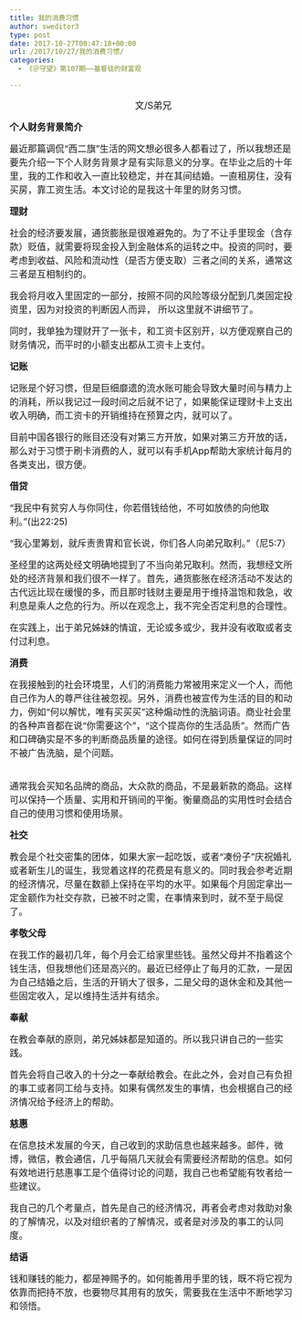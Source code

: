 ```yaml
---
title: 我的消费习惯
author: sweditor3
type: post
date: 2017-10-27T00:47:18+00:00
url: /2017/10/27/我的消费习惯/
categories:
  - 《＠守望》第107期——基督徒的财富观

---
```

<p style="text-align: center;">
  <span style="font-size: 12pt;">文/S弟兄</span>
</p>

<span style="font-size: 12pt;"><strong>个人财务背景简介</strong></span>

<span style="font-size: 12pt;">最近那篇调侃“西二旗”生活的网文想必很多人都看过了，所以我想还是要先介绍一下个人财务背景才是有实际意义的分享。在毕业之后的十年里，我的工作和收入一直比较稳定，并在其间结婚。一直租房住，没有买房，靠工资生活。本文讨论的是我这十年里的财务习惯。</span>

<span style="font-size: 12pt;"><strong>理财</strong></span>

<span style="font-size: 12pt;">社会的经济要发展，通货膨胀是很难避免的。为了不让手里现金（含存款）贬值，就需要将现金投入到金融体系的运转之中。投资的同时，要考虑到收益、风险和流动性（是否方便支取）三者之间的关系，通常这三者是互相制约的。</span>

<span style="font-size: 12pt;">我会将月收入里固定的一部分，按照不同的风险等级分配到几类固定投资里，因为对投资的判断因人而异， 所以这里就不讲细节了。</span>

<span style="font-size: 12pt;">同时，我单独为理财开了一张卡，和工资卡区别开，以方便观察自己的财务情况，而平时的小额支出都从工资卡上支付。</span>

<span style="font-size: 12pt;"><strong>记账</strong></span>

<span style="font-size: 12pt;">记账是个好习惯，但是巨细靡遗的流水账可能会导致大量时间与精力上的消耗，所以我记过一段时间之后就不记了，如果能保证理财卡上支出收入明确，而工资卡的开销维持在预算之内，就可以了。</span>

<span style="font-size: 12pt;">目前中国各银行的账目还没有对第三方开放，如果对第三方开放的话，那么对于习惯于刷卡消费的人，就可以有手机App帮助大家统计每月的各类支出，很方便。</span>

<span style="font-size: 12pt;"><strong>借贷</strong></span>

<span style="font-size: 12pt;">“我民中有贫穷人与你同住，你若借钱给他，不可如放债的向他取利。”(出22:25)</span>

<span style="font-size: 12pt;">“我心里筹划，就斥责贵胄和官长说，你们各人向弟兄取利。”（尼5:7）</span>

<span style="font-size: 12pt;">圣经里的这两处经文明确地提到了不当向弟兄取利。然而，我想经文所处的经济背景和我们很不一样了。首先，通货膨胀在经济活动不发达的古代远比现在缓慢的多，而且那时钱财主要是用于维持温饱和救急，收利息是乘人之危的行为。所以在观念上，我不完全否定利息的合理性。</span>

<span style="font-size: 12pt;">在实践上，出于弟兄姊妹的情谊，无论或多或少，我并没有收取或者支付过利息。</span>

<span style="font-size: 12pt;"><strong>消费</strong></span>

<span style="font-size: 12pt;">在我接触到的社会环境里，人们的消费能力常被用来定义一个人，而他自己作为人的尊严往往被忽视。另外，消费也被宣传为生活的目的和动力，例如“何以解忧，唯有买买买”这种煽动性的洗脑词语。商业社会里的各种声音都在说“你需要这个”，“这个提高你的生活品质”。然而广告和口碑确实是不多的判断商品质量的途径。如何在得到质量保证的同时不被广告洗脑，是个问题。</span>
  
<span style="font-size: 12pt;"><br /> 通常我会买知名品牌的商品，大众款的商品，不是最新款的商品。这样可以保持一个质量、实用和开销间的平衡。衡量商品的实用性时会结合自己的使用习惯和使用场景。</span>

<span style="font-size: 12pt;"><strong>社交</strong></span>

<span style="font-size: 12pt;">教会是个社交密集的团体，如果大家一起吃饭，或者“凑份子”庆祝婚礼或者新生儿的诞生，我觉着这样的花费是有意义的。同时我会参考近期的经济情况，尽量在数额上保持在平均的水平。如果每个月固定拿出一定金额作为社交存款，已被不时之需，在事情来到时，就不至于局促了。</span>

<span style="font-size: 12pt;"><strong>孝敬父母</strong></span>

<span style="font-size: 12pt;">在我工作的最初几年，每个月会汇给家里些钱。虽然父母并不指着这个钱生活，但我想他们还是高兴的。最近已经停止了每月的汇款，一是因为自己结婚之后，生活的开销大了很多，二是父母的退休金和及其他一些固定收入，足以维持生活并有结余。</span>

<span style="font-size: 12pt;"><strong>奉献</strong></span>

<span style="font-size: 12pt;">在教会奉献的原则，弟兄姊妹都是知道的。所以我只讲自己的一些实践。</span>

<span style="font-size: 12pt;">首先会将自己收入的十分之一奉献给教会。在此之外，会对自己有负担的事工或者同工给与支持。如果有偶然发生的事情，也会根据自己的经济情况给予经济上的帮助。</span>

<span style="font-size: 12pt;"><strong>慈惠</strong></span>

<span style="font-size: 12pt;">在信息技术发展的今天，自己收到的求助信息也越来越多。邮件，微博，微信，教会通信，几乎每隔几天就会有需要经济帮助的信息。如何有效地进行慈惠事工是个值得讨论的问题，我自己也希望能有牧者给一些建议。</span>

<span style="font-size: 12pt;">我自己的几个考量点，首先是自己的经济情况，再者会考虑对救助对象的了解情况，以及对组织者的了解情况，或者是对涉及的事工的认同度。</span>

<span style="font-size: 12pt;"><strong>结语</strong></span>

<span style="font-size: 12pt;">钱和赚钱的能力，都是神赐予的。如何能善用手里的钱，既不将它视为依靠而把持不放，也要物尽其用有的放矢，需要我在生活中不断地学习和领悟。</span>